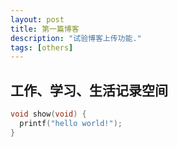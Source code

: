 ```yaml
---
layout: post
title: 第一篇博客
description: "试验博客上传功能."
tags: [others]
---
```


## 工作、学习、生活记录空间

~~~ c
void show(void) {
  printf("hello world!");
}
~~~
